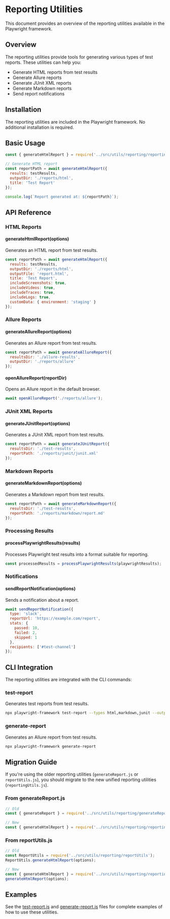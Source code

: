 # Reporting Utilities

This document provides an overview of the reporting utilities available in the Playwright framework.

## Overview

The reporting utilities provide tools for generating various types of test reports. These utilities can help you:

- Generate HTML reports from test results
- Generate Allure reports
- Generate JUnit XML reports
- Generate Markdown reports
- Send report notifications

## Installation

The reporting utilities are included in the Playwright framework. No additional installation is required.

## Basic Usage

```javascript
const { generateHtmlReport } = require('../src/utils/reporting/reportingUtils');

// Generate HTML report
const reportPath = await generateHtmlReport({
  results: testResults,
  outputDir: './reports/html',
  title: 'Test Report'
});

console.log(`Report generated at: ${reportPath}`);
```

## API Reference

### HTML Reports

#### generateHtmlReport(options)

Generates an HTML report from test results.

```javascript
const reportPath = await generateHtmlReport({
  results: testResults,
  outputDir: './reports/html',
  outputFile: 'report.html',
  title: 'Test Report',
  includeScreenshots: true,
  includeVideos: true,
  includeTraces: true,
  includeLogs: true,
  customData: { environment: 'staging' }
});
```

### Allure Reports

#### generateAllureReport(options)

Generates an Allure report from test results.

```javascript
const reportPath = await generateAllureReport({
  resultsDir: './allure-results',
  outputDir: './reports/allure'
});
```

#### openAllureReport(reportDir)

Opens an Allure report in the default browser.

```javascript
await openAllureReport('./reports/allure');
```

### JUnit XML Reports

#### generateJUnitReport(options)

Generates a JUnit XML report from test results.

```javascript
const reportPath = await generateJUnitReport({
  resultsDir: './test-results',
  reportPath: './reports/junit/junit.xml'
});
```

### Markdown Reports

#### generateMarkdownReport(options)

Generates a Markdown report from test results.

```javascript
const reportPath = await generateMarkdownReport({
  resultsDir: './test-results',
  reportPath: './reports/markdown/report.md'
});
```

### Processing Results

#### processPlaywrightResults(results)

Processes Playwright test results into a format suitable for reporting.

```javascript
const processedResults = processPlaywrightResults(playwrightResults);
```

### Notifications

#### sendReportNotification(options)

Sends a notification about a report.

```javascript
await sendReportNotification({
  type: 'slack',
  reportUrl: 'https://example.com/report',
  stats: {
    passed: 10,
    failed: 2,
    skipped: 1
  },
  recipients: ['#test-channel']
});
```

## CLI Integration

The reporting utilities are integrated with the CLI commands:

### test-report

Generates test reports from test results.

```bash
npx playwright-framework test-report --types html,markdown,junit --output-dir ./reports
```

### generate-report

Generates an Allure report from test results.

```bash
npx playwright-framework generate-report
```

## Migration Guide

If you're using the older reporting utilities (`generateReport.js` or `reportUtils.js`), you should migrate to the new unified reporting utilities (`reportingUtils.js`).

### From generateReport.js

```javascript
// Old
const { generateReport } = require('../src/utils/reporting/generateReport');

// New
const { generateHtmlReport } = require('../src/utils/reporting/reportingUtils');
```

### From reportUtils.js

```javascript
// Old
const ReportUtils = require('../src/utils/reporting/reportUtils');
ReportUtils.generateHtmlReport(options);

// New
const { generateHtmlReport } = require('../src/utils/reporting/reportingUtils');
generateHtmlReport(options);
```

## Examples

See the [test-report.js](../src/cli/commands/test-report.js) and [generate-report.js](../src/cli/commands/generate-report.js) files for complete examples of how to use these utilities.